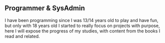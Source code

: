Programmer & SysAdmin 
--------------------

I have been programming since I was 13/14 years old to play and have fun, but only with 18 years old I started to really focus on projects with purpose, here I will expose the progress of my studies, with content from the books I read and related.
